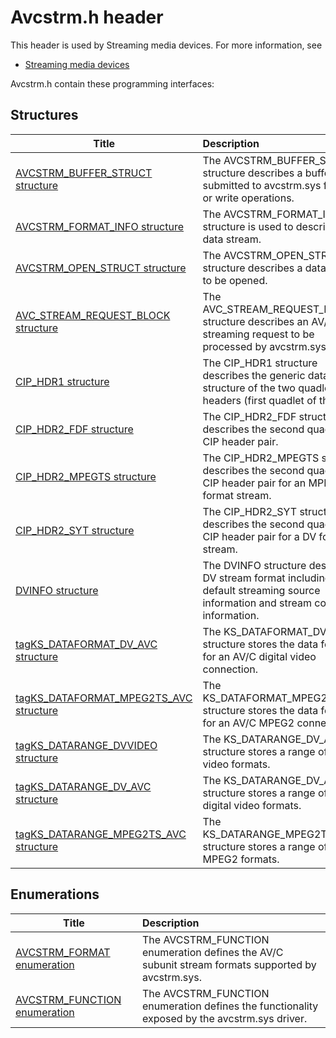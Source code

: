 # Avcstrm.h header


This header is used by Streaming media devices. For more information, see
- [Streaming media devices](../_stream/index.md)

Avcstrm.h contain these programming interfaces:


## Structures

| Title   | Description   |
| ---- |:---- |
| [AVCSTRM_BUFFER_STRUCT structure](ns-avcstrm--avcstrm-buffer-struct.md) | The AVCSTRM_BUFFER_STRUCT structure describes a buffer to be submitted to avcstrm.sys for read or write operations. |
| [AVCSTRM_FORMAT_INFO structure](ns-avcstrm--avcstrm-format-info.md) | The AVCSTRM_FORMAT_INFO structure is used to describe a data stream. |
| [AVCSTRM_OPEN_STRUCT structure](ns-avcstrm--avcstrm-open-struct.md) | The AVCSTRM_OPEN_STRUCT structure describes a data stream to be opened. |
| [AVC_STREAM_REQUEST_BLOCK structure](ns-avcstrm--avc-stream-request-block.md) | The AVC_STREAM_REQUEST_BLOCK structure describes an AV/C streaming request to be processed by avcstrm.sys. |
| [CIP_HDR1 structure](ns-avcstrm--cip-hdr1.md) | The CIP_HDR1 structure describes the generic data structure of the two quadlet CIP headers (first quadlet of the pair). |
| [CIP_HDR2_FDF structure](ns-avcstrm--cip-hdr2-fdf.md) | The CIP_HDR2_FDF structure describes the second quadlet of a CIP header pair. |
| [CIP_HDR2_MPEGTS structure](ns-avcstrm--cip-hdr2-mpegts.md) | The CIP_HDR2_MPEGTS structure describes the second quadlet of a CIP header pair for an MPEGTS format stream. |
| [CIP_HDR2_SYT structure](ns-avcstrm--cip-hdr2-syt.md) | The CIP_HDR2_SYT structure describes the second quadlet of a CIP header pair for a DV format stream. |
| [DVINFO structure](ns-avcstrm--dvinfo.md) | The DVINFO structure describes a DV stream format including its default streaming source information and stream control information. |
| [tagKS_DATAFORMAT_DV_AVC structure](ns-avcstrm-tagks-dataformat-dv-avc.md) | The KS_DATAFORMAT_DV_AVC structure stores the data format for an AV/C digital video connection. |
| [tagKS_DATAFORMAT_MPEG2TS_AVC structure](ns-avcstrm-tagks-dataformat-mpeg2ts-avc.md) | The KS_DATAFORMAT_MPEG2TS_AVC structure stores the data format for an AV/C MPEG2 connection. |
| [tagKS_DATARANGE_DVVIDEO structure](ns-avcstrm-tagks-datarange-dvvideo.md) | The KS_DATARANGE_DV_AVC structure stores a range of digital video formats. |
| [tagKS_DATARANGE_DV_AVC structure](ns-avcstrm-tagks-datarange-dv-avc.md) | The KS_DATARANGE_DV_AVC structure stores a range of AV/C digital video formats. |
| [tagKS_DATARANGE_MPEG2TS_AVC structure](ns-avcstrm-tagks-datarange-mpeg2ts-avc.md) | The KS_DATARANGE_MPEG2TS_AVC structure stores a range of AV/C MPEG2 formats. |

## Enumerations

| Title   | Description   |
| ---- |:---- |
| [AVCSTRM_FORMAT enumeration](ne-avcstrm--avcstrm-format.md) | The AVCSTRM_FUNCTION enumeration defines the AV/C subunit stream formats supported by avcstrm.sys. |
| [AVCSTRM_FUNCTION enumeration](ne-avcstrm--avcstrm-function.md) | The AVCSTRM_FUNCTION enumeration defines the functionality exposed by the avcstrm.sys driver. |
